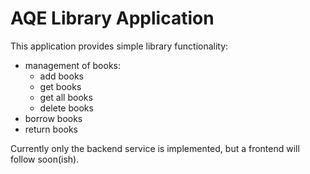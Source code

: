 # AQE Library Application

This application provides simple library functionality:

- management of books:
  - add books
  - get books
  - get all books
  - delete books
- borrow books
- return books

Currently only the backend service is implemented, but a frontend will follow
soon(ish).

